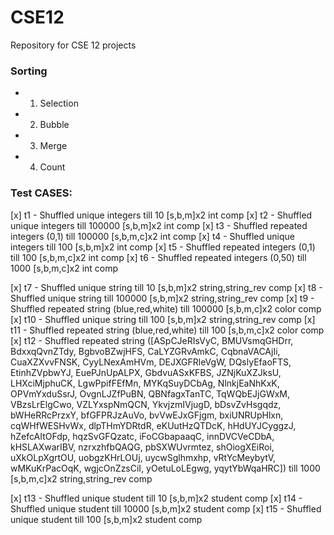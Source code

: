 # CSE12
Repository for CSE 12 projects

### Sorting
- 1. Selection
- 2. Bubble
- 3. Merge
- 4. Count

### Test CASES:
[x] t1 - Shuffled unique integers till 10 						[s,b,m]x2		int comp
[x] t2 - Shuffled unique integers till 100000					[s,b,m]x2		int comp
[x] t3 - Shuffled repeated integers (0,1) till 100000			[s,b,m,c]x2		int comp
[x] t4 - Shuffled unique integers till 100						[s,b,m]x2		int comp
[x] t5 - Shuffled repeated integers (0,1) till 100				[s,b,m,c]x2		int comp
[x] t6 - Shuffled repeated integers (0,50) till 1000			[s,b,m,c]x2		int comp

[x] t7 - Shuffled unique string till 10							[s,b,m]x2		string,string_rev comp
[x] t8 - Shuffled unique string till 100000						[s,b,m]x2		string,string_rev comp
[x] t9 - Shuffled repeated string (blue,red,white) till 100000				[s,b,m,c]x2		color comp
[x] t10 - Shuffled unique string till 100						[s,b,m]x2		string,string_rev comp
[x] t11 - Shuffled repeated string (blue,red,white) till 100				[s,b,m,c]x2		color comp
[x] t12 - Shuffled repeated string ([ASpCJeRIsVyC, BMUVsmqGHDrr, BdxxqQvnZTdy, BgbvoBZwjHFS, CaLYZGRvAmkC, CqbnaVACAjIi, CuaXZXvvFNSK, CyyLNexAmHVm, DEJXGFRleVgW, DQslyEfaoFTS, EtinhZVpbwYJ, EuePJnUpALPX, GbdvuASxKFBS, JZNjKuXZJksU, LHXciMjphuCK, LgwPpifFEfMn, MYKqSuyDCbAg, NlnkjEaNhKxK, OPVmYxduSsrJ, OvgnLJZfPuBN, QBNfagxTanTC, TqWQbEJjGWxM, VBzsLrElgCwo, VZLYxspNmQCN, YkvjzmIVjugD, bDsvZvHsgqdz, bWHeRRcPrzxY, bfGFPRJzAuVo, bvVwEJxGFjgm, bxiUNRUpHlxn, cqWHfWESHvWx, dlpTHmYDRtdR, eKUutHzQTDcK, hHdUYJCyggzJ, hZefcAItOFdp, hqzSvGFQzatc, iFoCGbapaaqC, innDVCVeCDbA, kHSLAXwarIBV, nzrxzhfbQAQG, pbSXWUvrmtez, shOiogXEiRoi, uXkOLpXgrtOU, uobgzKHrLOUj, uycwSglhmxhp, vRtYcMeybytV, wMKuKrPacOqK, wgjcOnZzsCiI, yOetuLoLEgwg, yqytYbWqaHRC]) till 1000				[s,b,m,c]x2		string,string_rev comp

[x] t13 - Shuffled unique student till 10						[s,b,m]x2		student comp
[x] t14 - Shuffled unique student till 10000					[s,b,m]x2		student comp
[x] t15 - Shuffled unique student till 100						[s,b,m]x2		student comp
